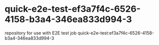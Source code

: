 # quick-e2e-test-ef3a7f4c-6526-4158-b3a4-346ea833d994-3
repository for use with E2E test job quick-e2e-test:ef3a7f4c-6526-4158-b3a4-346ea833d994-3
